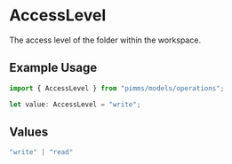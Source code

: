 # AccessLevel

The access level of the folder within the workspace.

## Example Usage

```typescript
import { AccessLevel } from "pimms/models/operations";

let value: AccessLevel = "write";
```

## Values

```typescript
"write" | "read"
```